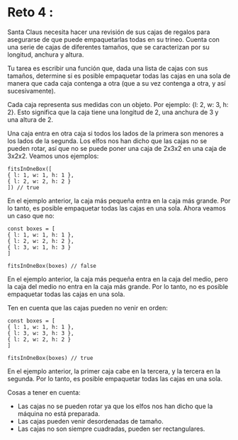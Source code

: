 # Reto 4 : 
Santa Claus necesita hacer una revisión de sus cajas de regalos para asegurarse de que puede empaquetarlas todas en su trineo. Cuenta con una serie de cajas de diferentes tamaños, que se caracterizan por su longitud, anchura y altura.

Tu tarea es escribir una función que, dada una lista de cajas con sus tamaños, determine si es posible empaquetar todas las cajas en una sola de manera que cada caja contenga a otra (que a su vez contenga a otra, y así sucesivamente).

Cada caja representa sus medidas con un objeto. Por ejemplo: {l: 2, w: 3, h: 2}. Esto significa que la caja tiene una longitud de 2, una anchura de 3 y una altura de 2.

Una caja entra en otra caja si todos los lados de la primera son menores a los lados de la segunda. Los elfos nos han dicho que las cajas no se pueden rotar, así que no se puede poner una caja de 2x3x2 en una caja de 3x2x2. Veamos unos ejemplos:

    fitsInOneBox([
    { l: 1, w: 1, h: 1 },
    { l: 2, w: 2, h: 2 }
    ]) // true

En el ejemplo anterior, la caja más pequeña entra en la caja más grande. Por lo tanto, es posible empaquetar todas las cajas en una sola. Ahora veamos un caso que no:

    const boxes = [
    { l: 1, w: 1, h: 1 },
    { l: 2, w: 2, h: 2 },
    { l: 3, w: 1, h: 3 }
    ]

    fitsInOneBox(boxes) // false

En el ejemplo anterior, la caja más pequeña entra en la caja del medio, pero la caja del medio no entra en la caja más grande. Por lo tanto, no es posible empaquetar todas las cajas en una sola.

Ten en cuenta que las cajas pueden no venir en orden:

    const boxes = [
    { l: 1, w: 1, h: 1 },
    { l: 3, w: 3, h: 3 },
    { l: 2, w: 2, h: 2 }
    ]

    fitsInOneBox(boxes) // true

En el ejemplo anterior, la primer caja cabe en la tercera, y la tercera en la segunda. Por lo tanto, es posible empaquetar todas las cajas en una sola.

Cosas a tener en cuenta:

- Las cajas no se pueden rotar ya que los elfos nos han dicho que la máquina no está preparada.
- Las cajas pueden venir desordenadas de tamaño.
- Las cajas no son siempre cuadradas, pueden ser rectangulares.